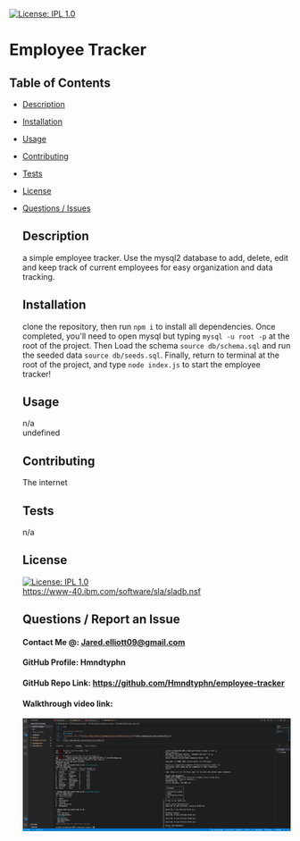 [![License: IPL 1.0](https://img.shields.io/badge/License-IPL%201.0-blue.svg)](https://opensource.org/licenses/IPL-1.0)
  # Employee Tracker
## Table of Contents 
* [Description](#Description)  <br>
* [Installation](#Installation)<br>
* [Usage](#Usage)<br>
* [Contributing](#Contributing)<br>
* [Tests](#Tests)<br>
* [License](#License)<br>
* [Questions / Issues](#Questions)<br>
  ## Description
  a simple employee tracker. Use the mysql2 database to add, delete, edit and keep track of current employees for easy organization and data tracking.
  ## Installation
  clone the repository, then run `npm i` to install all dependencies. Once completed, you'll need to open mysql but typing `mysql -u root -p` at the root of the project. Then Load the schema `source db/schema.sql` and run the seeded data `source db/seeds.sql`. Finally, return to terminal at the root of the project, and type `node index.js` to start the employee tracker!
  ## Usage
  n/a<br>
  undefined
  ## Contributing
  The internet <br>
  
  
  ## Tests
  n/a
  
  ## License
  [![License: IPL 1.0](https://img.shields.io/badge/License-IPL%201.0-blue.svg)](https://opensource.org/licenses/IPL-1.0)
  <br>
  https://www-40.ibm.com/software/sla/sladb.nsf 
  ## Questions / Report an Issue
  #### Contact Me @: Jared.elliott09@gmail.com<br>
  #### GitHub Profile: Hmndtyphn
  #### GitHub Repo Link: https://github.com/Hmndtyphn/employee-tracker
  #### Walkthrough video link: 

  <p align="center">
  <img src="assets/images/Screen Shot 2022-01-06 at 3.56.27 PM.png" width="1000" title="hover text" alt="">
</p> <br>
